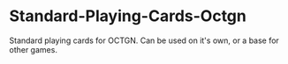 Standard-Playing-Cards-Octgn
============================

Standard playing cards for OCTGN. Can be used on it's own, or a base for other games.
